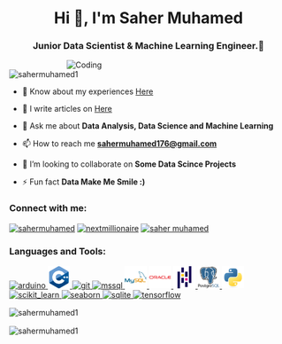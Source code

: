 <h1 align="center">Hi 👋, I'm Saher Muhamed</h1>
<h3 align="center">Junior Data Scientist & Machine Learning Engineer.🤖</h3>
<img align="right" alt="Coding" Width="400" src="https://imgs.search.brave.com/5Mj33Hh8eEQg4xptz-eDPZCFRAvsYJ2YQiriUZuh6dc/rs:fit:860:0:0/g:ce/aHR0cHM6Ly9tZWRp/YTAuZ2lwaHkuY29t/L21lZGlhL3YxLlky/bGtQVGM1TUdJM05q/RXhOM2hqTVRBeU4z/QnBiemhvTldVMmRY/WmpaR05tYkRsemRt/VnZOMmgwZFdGNU1Y/ZDBiMlExYnlabGNE/MTJNVjluYVdaelgz/TmxZWEpqYUNaamRE/MW4vMTNIZ3dHc1hG/MGFpR1kvMjAwLmdp/Zg.gif">
<p align="left"> <img src="https://komarev.com/ghpvc/?username=sahermuhamed1&label=Profile%20views&color=0e75b6&style=flat" alt="sahermuhamed1" /> </p>

- 📄 Know about my experiences [Here](https://drive.google.com/file/d/1CId-pc_3G3j_UIgxBnCE03zQp-DtEz5f/view?usp=sharing)

- 📝 I write articles on [Here](https://www.linkedin.com/in/sahermuhamed/)

- 💬 Ask me about **Data Analysis, Data Science and Machine Learning**

- 📫 How to reach me **sahermuhamed176@gmail.com**


- 👯 I’m looking to collaborate on **Some Data Scince Projects**

- ⚡ Fun fact **Data Make Me Smile :)**

<h3 align="left">Connect with me:</h3>
<p align="left">
<a href="https://linkedin.com/in/sahermuhamed" target="blank"><img align="center" src="https://raw.githubusercontent.com/rahuldkjain/github-profile-readme-generator/master/src/images/icons/Social/linked-in-alt.svg" alt="sahermuhamed" height="30" width="40" /></a>
<a href="https://kaggle.com/nextmillionaire" target="blank"><img align="center" src="https://raw.githubusercontent.com/rahuldkjain/github-profile-readme-generator/master/src/images/icons/Social/kaggle.svg" alt="nextmillionaire" height="30" width="40" /></a>
<a href="https://fb.com/saher muhamed" target="blank"><img align="center" src="https://raw.githubusercontent.com/rahuldkjain/github-profile-readme-generator/master/src/images/icons/Social/facebook.svg" alt="saher muhamed" height="30" width="40" /></a>
</p>

<h3 align="left">Languages and Tools:</h3>
<p align="left"> <a href="https://www.arduino.cc/" target="_blank" rel="noreferrer"> <img src="https://cdn.worldvectorlogo.com/logos/arduino-1.svg" alt="arduino" width="40" height="40"/> </a> <a href="https://www.w3schools.com/cpp/" target="_blank" rel="noreferrer"> <img src="https://raw.githubusercontent.com/devicons/devicon/master/icons/cplusplus/cplusplus-original.svg" alt="cplusplus" width="40" height="40"/> </a> <a href="https://git-scm.com/" target="_blank" rel="noreferrer"> <img src="https://www.vectorlogo.zone/logos/git-scm/git-scm-icon.svg" alt="git" width="40" height="40"/> </a> <a href="https://www.microsoft.com/en-us/sql-server" target="_blank" rel="noreferrer"> <img src="https://www.svgrepo.com/show/303229/microsoft-sql-server-logo.svg" alt="mssql" width="40" height="40"/> </a> <a href="https://www.mysql.com/" target="_blank" rel="noreferrer"> <img src="https://raw.githubusercontent.com/devicons/devicon/master/icons/mysql/mysql-original-wordmark.svg" alt="mysql" width="40" height="40"/> </a> <a href="https://www.oracle.com/" target="_blank" rel="noreferrer"> <img src="https://raw.githubusercontent.com/devicons/devicon/master/icons/oracle/oracle-original.svg" alt="oracle" width="40" height="40"/> </a> <a href="https://pandas.pydata.org/" target="_blank" rel="noreferrer"> <img src="https://raw.githubusercontent.com/devicons/devicon/2ae2a900d2f041da66e950e4d48052658d850630/icons/pandas/pandas-original.svg" alt="pandas" width="40" height="40"/> </a> <a href="https://www.postgresql.org" target="_blank" rel="noreferrer"> <img src="https://raw.githubusercontent.com/devicons/devicon/master/icons/postgresql/postgresql-original-wordmark.svg" alt="postgresql" width="40" height="40"/> </a> <a href="https://www.python.org" target="_blank" rel="noreferrer"> <img src="https://raw.githubusercontent.com/devicons/devicon/master/icons/python/python-original.svg" alt="python" width="40" height="40"/> </a> <a href="https://scikit-learn.org/" target="_blank" rel="noreferrer"> <img src="https://upload.wikimedia.org/wikipedia/commons/0/05/Scikit_learn_logo_small.svg" alt="scikit_learn" width="40" height="40"/> </a> <a href="https://seaborn.pydata.org/" target="_blank" rel="noreferrer"> <img src="https://seaborn.pydata.org/_images/logo-mark-lightbg.svg" alt="seaborn" width="40" height="40"/> </a> <a href="https://www.sqlite.org/" target="_blank" rel="noreferrer"> <img src="https://www.vectorlogo.zone/logos/sqlite/sqlite-icon.svg" alt="sqlite" width="40" height="40"/> </a> <a href="https://www.tensorflow.org" target="_blank" rel="noreferrer"> <img src="https://www.vectorlogo.zone/logos/tensorflow/tensorflow-icon.svg" alt="tensorflow" width="40" height="40"/> </a> </p>

<p><img align="center" src="https://github-readme-stats.vercel.app/api/top-langs?username=sahermuhamed1&show_icons=true&locale=en&layout=compact" alt="sahermuhamed1" /></p>

<p><img align="center" src="https://github-readme-streak-stats.herokuapp.com/?user=sahermuhamed1&" alt="sahermuhamed1" /></p>
